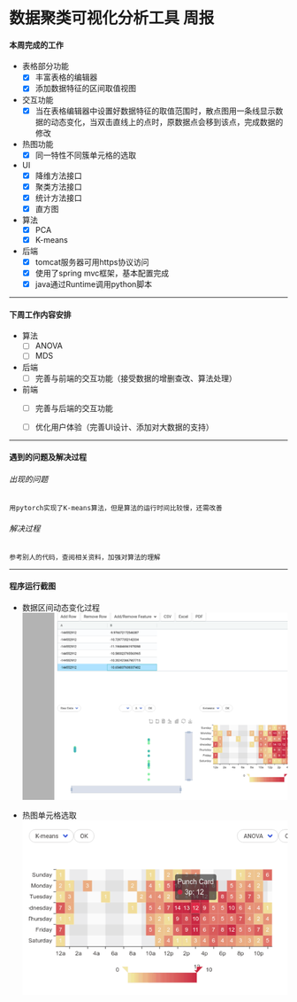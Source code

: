 # 数据聚类可视化分析工具 周报

#### 本周完成的工作

- 表格部分功能
  - [x] 丰富表格的编辑器
  - [x] 添加数据特征的区间取值视图
- 交互功能
  - [x] 当在表格编辑器中设置好数据特征的取值范围时，散点图用一条线显示数据的动态变化，当双击直线上的点时，原数据点会移到该点，完成数据的修改
- 热图功能
  - [x] 同一特性不同簇单元格的选取
- UI
  - [x] 降维方法接口
  - [x] 聚类方法接口
  - [x] 统计方法接口
  - [x] 直方图
- 算法
  - [x] PCA
  - [x] K-means
- 后端
  - [x] tomcat服务器可用https协议访问
  - [x] 使用了spring mvc框架，基本配置完成
  - [x] java通过Runtime调用python脚本
----
#### 下周工作内容安排

- 算法
  - [ ] ANOVA
  - [ ] MDS
- 后端
  - [ ] 完善与前端的交互功能（接受数据的增删查改、算法处理）
- 前端
  - [ ] 完善与后端的交互功能
  - [ ] 优化用户体验（完善UI设计、添加对大数据的支持）
 



----

#### 遇到的问题及解决过程
###### 出现的问题
	用pytorch实现了K-means算法，但是算法的运行时间比较慢，还需改善
###### 解决过程
	参考别人的代码，查阅相关资料，加强对算法的理解
----
#### 程序运行截图
- 数据区间动态变化过程
![](https://github.com/hhx7/cluster-virtualization/blob/master/03%E8%AF%A6%E7%BB%86%E8%AE%BE%E8%AE%A1/%E7%95%8C%E9%9D%A2%E8%AE%BE%E8%AE%A1/pictures/%E5%8C%BA%E9%97%B4%E5%8F%98%E5%8C%96%E6%9B%B2%E7%BA%BF.gif)

- 热图单元格选取
![](https://github.com/hhx7/cluster-virtualization/blob/master/03%E8%AF%A6%E7%BB%86%E8%AE%BE%E8%AE%A1/%E7%95%8C%E9%9D%A2%E8%AE%BE%E8%AE%A1/pictures/%E7%83%AD%E5%9B%BE%E5%8D%95%E5%85%83%E6%A0%BC%E9%80%89%E5%8F%96.gif)
